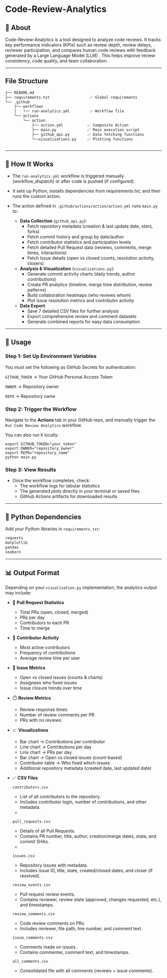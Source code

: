 # Code-Review-Analytics

## 📌 About

Code-Review-Analytics is a tool designed to analyze code reviews. It tracks key performance indicators (KPIs) such as review depth, review delays, reviewer participation, and compares human code reviews with feedback generated by a Large Language Model (LLM) . This helps improve review consistency, code quality, and team collaboration.

---
## File Structure
```txt
├── README.md
├── requirements.txt                  ✅ Global requirements
└── .github
    ├── workflows
    │   └── run-analytics.yml         ✅ Workflow file
    └── actions
        └── action
            ├── action.yml           ✅ Composite Action
            ├── main.py              ✅ Main execution script
            ├── github_api.py        ✅ Data fetching functions
            └──visualizations.py     ✅ Plotting functions
             
```
---

## 🔧 How It Works

- The `run-analytics.yml` workflow is triggered manually (workflow_dispatch) or after code is pushed (if configured).

- It sets up Python, installs dependencies from requirements.txt, and then runs the custom action.
- The action defined in `.github/actions/action/action.yml` runs `main.py` to:
  * **Data Collection** (`github_api.py`):
    * Fetch repository metadata (creation & last update date, stars, forks)
    * Fetch commit history and group by date/author
    * Fetch contributor statistics and participation levels
    * Fetch detailed Pull Request data (reviews, comments, merge times, interactions)
    * Fetch Issue details (open vs closed counts, resolution activity, closers)
  * **Analysis & Visualization** (`visualizations.py`):
    * Generate commit activity charts (daily trends, author contributions)
    * Create PR analytics (timeline, merge time distribution, review patterns)
    * Build collaboration heatmaps (who reviews whom)
    * Plot issue resolution metrics and contributor activity
  * **Data Export**:
    * Save 7 detailed CSV files for further analysis
    * Export comprehensive review and comment datasets
    * Generate combined reports for easy data consumption
---

## 📝 Usage

### Step 1: Set Up Environment Variables

You must set the following as GitHub Secrets for authentication:

`GITHUB_TOKEN` → Your GitHub Personal Access Token

`OWNER` → Repository owner

`REPO` → Repository name

### Step 2: Trigger the Workflow

Navigate to the **Actions** tab in your GitHub repo, and manually trigger the `Run Code Review Analytics` workflow.

You can also run it locally:
```
export GITHUB_TOKEN="your_token"
export OWNER="repository_owner"
export REPO="repository_name"
python main.py
```

### Step 3: View Results

- Once the workflow completes, check:
  - The workflow logs for tabular statistics
  - The generated plots directly in your terminal or saved files
  - GitHub Actions artifacts for downloaded results

---

## 🐍 Python Dependencies

Add your Python libraries in `requirements.txt`:

```txt
requests
matplotlib
pandas
seaborn
```

---

## 📊 Output Format

Depending on your `visualisation.py` implementation, the analytics output may include:

- 📌 **Pull Request Statistics**
  - Total PRs (open, closed, merged)
  - PRs per day
  - Contributors to each PR
  - Time to merge

- 👥 **Contributor Activity**
  - Most active contributors
  - Frequency of contributions
  - Average review time per user

- 🐛 **Issue Metrics**
  - Open vs closed issues (counts & charts)
  - Assignees who fixed issues
  - Issue closure trends over time

- ⏱️ **Review Metrics**
  - Review response times
  - Number of review comments per PR
  - PRs with no reviews

- 📈 **Visualizations**
  - Bar chart → Contributions per contributor
  - Line chart → Contributions per day
  - Line chart → PRs per day
  - Bar chart → Open vs closed issues (count-based)
  - Contributor table → Who fixed which issues
  - Additional repository metadata (created date, last updated date)
    
- ✅ **CSV Files**
  
  `contributors.csv`
   - List of all contributors to the repository.
   - Includes contributor login, number of contributions, and other metadata.
   - 
  `pull_requests.csv`
   - Details of all Pull Requests.
   - Contains PR number, title, author, creation/merge dates, state, and commit SHAs.
   - 
  `issues.csv`
  - Repository issues with metadata.
  - Includes issue ID, title, state, created/closed dates, and closer (if resolved).

  `review_events.csv`
   - Pull request review events.
   - Contains reviewer, review state (approved, changes requested, etc.), and timestamps.

  `review_comments.csv`
   - Code review comments on PRs.
   - Includes reviewer, file path, line number, and comment text.

  `issue_comments.csv`
   - Comments made on issues.
   - Contains commenter, comment text, and timestamps.

  `all_comments.csv`
   - Consolidated file with all comments (reviews + issue comments).
